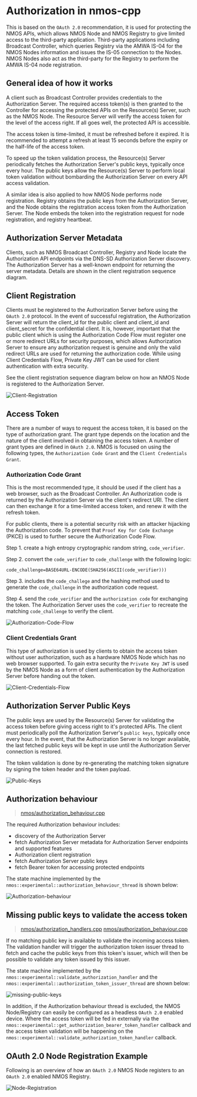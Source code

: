 # Authorization in nmos-cpp

This is based on the ``OAuth 2.0`` recommendation, it is used for protecting the NMOS APIs, which allows NMOS Node and NMOS Registry to give limited access to the third-party application. Third-party applications including Broadcast Controller, which queries Registry via the AMWA IS-04 for the NMOS Nodes information and issues the IS-05 connection to the Nodes. NMOS Nodes also act as the third-party for the Registry to perform the AMWA IS-04 node registration.

## General idea of how it works

A client such as Broadcast Controller provides credentials to the Authorization Server. The required access token(s) is then granted to the Controller for accessing the protected APIs on the Resource(s) Server, such as the NMOS Node. The Resource Server will verify the access token for the level of the access right. If all goes well, the protected API is accessible.

The access token is time-limited, it must be refreshed before it expired. It is recommended to attempt a refresh at least 15 seconds before the expiry or the half-life of the access token.

To speed up the token validation process, the Resource(s) Server periodically fetches the Authorization Server's public keys, typically once every hour. The public keys allow the Resource(s) Server to perform local token validation without bombarding the Authorization Server on every API access validation.

A similar idea is also applied to how NMOS Node performs node registration. Registry obtains the public keys from the Authorization Server, and the Node obtains the registration access token from the Authorization Server. The Node embeds the token into the registration request for node registration, and registry heartbeat.

## Authorization Server Metadata

Clients, such as NMOS Broadcast Controller, Registry and Node locate the Authorization API endpoints via the DNS-SD Authorization Server discovery. The Authorization Server has a well-known endpoint for returning the server metadata. Details are shown in the client registration sequence diagram.

## Client Registration

Clients must be registered to the Authorization Server before using the ``OAuth 2.0`` protocol. In the event of successful registration, the Authorization Server will return the client_id for the public client and client_id and client_secret for the confidential client. It is, however, important that the public client which is using the Authorization Code Flow must register one or more redirect URLs for security purposes, which allows Authorization Server to ensure any authorization request is genuine and only the valid redirect URLs are used for returning the authorization code. While using Client Credentials Flow, Private Key JWT can be used for client authentication with extra security.

See the client registration sequence diagram below on how an NMOS Node is registered to the Authorization Server.

![Client-Registration](images/Authorization-Client-Registration.png)

## Access Token

There are a number of ways to request the access token, it is based on the type of authorization grant. The grant type depends on the location and the nature of the client involved in obtaining the access token. A number of grant types are defined in ``OAuth 2.0``.  NMOS is focused on using the following types, the ``Authorization Code Grant`` and the ``Client Credentials Grant``.

### Authorization Code Grant

This is the most recommended type, it should be used if the client has a web browser, such as the Broadcast Controller. An Authorization code is returned by the Authorization Server via the client's redirect URI. The client can then exchange it for a time-limited access token, and renew it with the refresh token.

For public clients, there is a potential security risk with an attacker hijacking the Authorization code. To prevent that ``Proof Key for Code Exchange`` (PKCE) is used to further secure the Authorization Code Flow.

Step 1. create a high entropy cryptographic random string, ``code_verifier``.

Step 2. convert the ``code_verifier`` to ``code_challenge`` with the following logic:

```
code_challenge=BASE64URL-ENCODE(SHA256(ASCII(code_verifier)))
```

Step 3. includes the ``code_challege`` and the hashing method used to generate the ``code_challenge`` in the authorization code request.

Step 4. send the ``code_verifier`` and the ``authorization code`` for exchanging the token. The Authorization Server uses the ``code_verifier`` to recreate the matching ``code_challenge`` to verify the client.

![Authorization-Code-Flow](images/Authorization-Code-Flow.png)

### Client Credentials Grant

This type of authorization is used by clients to obtain the access token without user authorization, such as a hardware NMOS Node which has no web browser supported. To gain extra security the ``Private Key JWT`` is used by the NMOS Node as a form of client authentication by the Authorization Server before handing out the token.

![Client-Credentials-Flow](images/Authorization-Client-Credentials-Flow.png)

## Authorization Server Public Keys

The public keys are used by the Resource(s) Server for validating the access token before giving access right to it's protected APIs. The client must periodically poll the Authorization Server's ``public keys``, typically once every hour. In the event, that the Authorization Server is no longer available, the last fetched public keys will be kept in use until the Authorization Server connection is restored.

The token validation is done by re-generating the matching token signature by signing the token header and the token payload.

![Public-Keys](images/Authorization-Public-Keys.png)

## Authorization behaviour

> [nmos/authorization_behaviour.cpp](../../Development/nmos/authorization_behaviour.cpp)

The required Authorization behaviour includes:

- discovery of the Authorization Server
- fetch Authorization Server metadata for Authorization Server endpoints and supported features
- Authorization client registration
- fetch Authorization Server public keys
- fetch Bearer token for accessing protected endpoints

The state machine implemented by the ```nmos::experimental::authorization_behaviour_thread``` is shown below:

![Authorization-behaviour](images/Authorization-behaviour.png)

## Missing public keys to validate the access token

> [nmos/authorization_handlers.cpp](../../Development/nmos/authorization_handlers.cpp)
> [nmos/authorization_behaviour.cpp](../../Development/nmos/authorization_behaviour.cpp)

If no matching public key is available to validate the incoming access token. The validation handler will trigger the authorization token issuer thread to fetch and cache the public keys from this token's issuer, which will then be possible to validate any token issued by this issuer.

The state machine implemented by the ```nmos::experimental::validate_authorization_handler``` and the ```nmos::experimental::authorization_token_issuer_thread``` are shown below:

![missing-public-keys](images/Authorization-Missing-Public-Keys.png)

In addition, if the Authorization behaviour thread is excluded, the NMOS Node/Registry can easily be configured as a headless ``OAuth 2.0`` enabled device. Where the access token will be fed in externally via the ```nmos::experimental::get_authorization_bearer_token_handler``` callback and the access token validation will be happening on the ```nmos::experimental::validate_authorization_token_handler``` callback.

## OAuth 2.0 Node Registration Example

Following is an overview of how an ``OAuth 2.0`` NMOS Node registers to an ``OAuth 2.0`` enabled NMOS Registry.

![Node-Registration](images/Authorization-Node-Registration.png)

